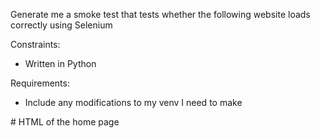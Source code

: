 Generate me a smoke test that tests whether the following website loads correctly using Selenium

Constraints:
- Written in Python

Requirements:
- Include any modifications to my venv I need to make

<website>
# HTML of the home page
</website>